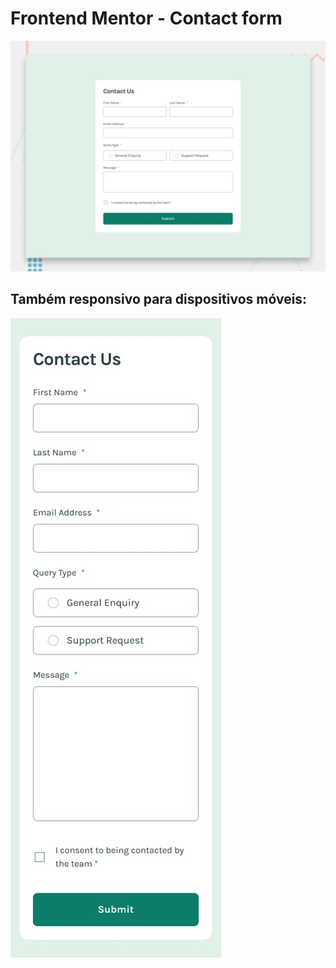 # Frontend Mentor - Contact form

![Design preview for the Contact form coding challenge](./design/desktop-preview.jpg)

## Também responsivo para dispositivos móveis:

![alt text](design/mobile-design.jpg)
